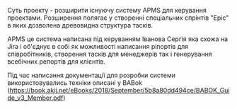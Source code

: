 Суть проекту - розширити існуючу систему APMS для керування проектами.
Розширення полягає у створенні спеціальних спрінтів "Epic" в яких дозволена
древовидна структура тасків.

APMS це система написана під керуванням Іванова Сергія яка схожа на Jira 
і об'єднує в собі як можливості написання ріпортів для співробітників, створення
тасків для менеджерів так і генерування всебічних репортів для клієнтів.

Під час написання документації для розробки системи використовувались техніки
описані у BABok (https://book.akij.net/eBooks/2018/September/5b8a80dd494ce/BABOK_Guide_v3_Member.pdf)